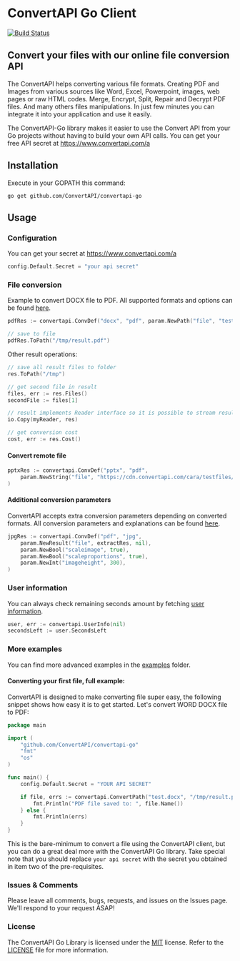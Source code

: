# ConvertAPI Go Client

[![Build Status](https://secure.travis-ci.org/ConvertAPI/convertapi-go.svg)](http://travis-ci.org/ConvertAPI/convertapi-go)

## Convert your files with our online file conversion API

The ConvertAPI helps converting various file formats.
Creating PDF and Images from various sources like Word, Excel, Powerpoint, images, web pages or raw HTML codes.
Merge, Encrypt, Split, Repair and Decrypt PDF files.
And many others files manipulations.
In just few minutes you can integrate it into your application and use it easily.

The ConvertAPI-Go library makes it easier to use the Convert API from your Go projects without having to build your own API calls.
You can get your free API secret at https://www.convertapi.com/a

## Installation

Execute in your GOPATH this command:

```shell
go get github.com/ConvertAPI/convertapi-go
```

## Usage

### Configuration

You can get your secret at https://www.convertapi.com/a

```go
config.Default.Secret = "your api secret"
```

### File conversion

Example to convert DOCX file to PDF.
All supported formats and options can be found [here](https://www.convertapi.com).

```go
pdfRes := convertapi.ConvDef("docx", "pdf", param.NewPath("file", "test.docx", nil))

// save to file
pdfRes.ToPath("/tmp/result.pdf")
```

Other result operations:

```go
// save all result files to folder
res.ToPath("/tmp")

// get second file in result
files, err := res.Files()
secondFile := files[1]

// result implements Reader interface so it is possible to stream result
io.Copy(myReader, res)

// get conversion cost
cost, err := res.Cost()
```

#### Convert remote file

```go
pptxRes := convertapi.ConvDef("pptx", "pdf", 
    param.NewString("file", "https://cdn.convertapi.com/cara/testfiles/presentation.pptx"),
)
```

#### Additional conversion parameters

ConvertAPI accepts extra conversion parameters depending on converted formats.
All conversion parameters and explanations can be found [here](https://www.convertapi.com).

```go
jpgRes := convertapi.ConvDef("pdf", "jpg",
    param.NewResult("file", extractRes, nil),
    param.NewBool("scaleimage", true),
    param.NewBool("scaleproportions", true),
    param.NewInt("imageheight", 300),
)
```

### User information

You can always check remaining seconds amount by fetching [user information](https://www.convertapi.com/doc/user).

```go
user, err := convertapi.UserInfo(nil)
secondsLeft := user.SecondsLeft
```

### More examples

You can find more advanced examples in the [examples](https://github.com/ConvertAPI/convertapi-go/tree/master/examples) folder.

#### Converting your first file, full example:

ConvertAPI is designed to make converting file super easy, the following snippet shows how easy it is to get started. Let's convert WORD DOCX file to PDF:

```go
package main

import (
	"github.com/ConvertAPI/convertapi-go"
	"fmt"
	"os"
)

func main() {
	config.Default.Secret = "YOUR API SECRET"

	if file, errs := convertapi.ConvertPath("test.docx", "/tmp/result.pdf"); errs == nil {
		fmt.Println("PDF file saved to: ", file.Name())
	} else {
		fmt.Println(errs)
	}
}
```

This is the bare-minimum to convert a file using the ConvertAPI client, but you can do a great deal more with the ConvertAPI Go library.
Take special note that you should replace `your api secret` with the secret you obtained in item two of the pre-requisites.

### Issues &amp; Comments
Please leave all comments, bugs, requests, and issues on the Issues page. We'll respond to your request ASAP!

### License
The ConvertAPI Go Library is licensed under the [MIT](http://www.opensource.org/licenses/mit-license.php "Read more about the MIT license form") license.
Refer to the [LICENSE](https://github.com/ConvertAPI/convertapi-go/blob/master/LICENSE) file for more information.
